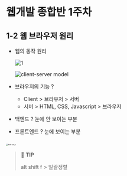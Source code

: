 # 웹개발 종합반 1주차

## 1-2 웹 브라우저 원리

+ 웹의 동작 원리 

  ![1](https://madooei.github.io/cs421_sp20_homepage/assets/client-server-1.png)

  ![client-server model](https://thenewcode.com/assets/images/client-server-2x.jpg)

+ 브라우저의 기능 ?

  + Client > 브라우저 > 서버 
  + 서버 > HTML, CSS, Javascript > 브라우저

+ 백엔드 ? 눈에 안 보이는 부분
+ 프론트엔드 ? 눈에 보이는 부분

​		<img src="https://images.velog.io/images/gga4638/post/6d9df8cb-5086-4fa9-83d1-521fd6a2cb27/image.png" alt="html css js" style="zoom: 30%;" />

> 🤩 **TIP**
>
> alt shift f > 일괄정렬